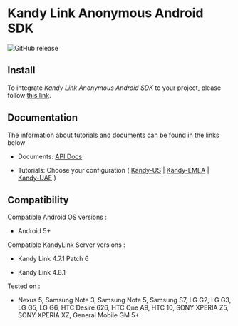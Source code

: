 # Kandy Link Anonymous Android SDK

<p>
    <img alt="GitHub release" src="https://img.shields.io/github/v/release/kandy-io/kandy-anonymous-android-sdk">
</p>

## Install

To integrate *Kandy Link Anonymous Android SDK* to your project, please follow [this link](https://kandy-io.github.io/kandy-anonymous-android-sdk/tutorials/#/?id=adding-anonymous-call-mobile-sdk-dependency-to-your-project).

## Documentation

The information about tutorials and documents can be found in the links below

* Documents: [API Docs](https://kandy-io.github.io/kandy-anonymous-android-sdk/docs)

* Tutorials: Choose your configuration ( [Kandy-US](https://kandy-io.github.io/kandy-anonymous-android-sdk/tutorials/?SUBSCRIPTIONFQDN=webrtc-na.kandy.io&WEBSOCKETFQDN=webrtc-na.kandy.io&ICESERVER1=turn-na-1.kandy.io&ICESERVER2=turn-na-2.kandy.io) | [Kandy-EMEA](https://kandy-io.github.io/kandy-anonymous-android-sdk/tutorials/?SUBSCRIPTIONFQDN=webrtc-em.kandy.io&WEBSOCKETFQDN=webrtc-em.kandy.io&ICESERVER1=turn-em-1.kandy.io&ICESERVER2=turn-em-2.kandy.io) | [Kandy-UAE](https://kandy-io.github.io/kandy-anonymous-android-sdk/tutorials/?SUBSCRIPTIONFQDN=ct-webrtc.etisalat.ae&WEBSOCKETFQDN=ct-webrtc.etisalat.ae&ICESERVER1=ct-turn1.etisalat.ae&ICESERVER2=ct-turn2.etisalat.ae) )

## Compatibility

Compatible Android OS versions :

* Android 5+ 

Compatible KandyLink Server versions :

* Kandy Link 4.7.1 Patch 6

* Kandy Link 4.8.1

Tested on :

* Nexus 5, Samsung Note 3, Samsung Note 5, Samsung S7, LG G2, LG G3, LG G5, LG G6, HTC Desire 626, HTC One A9, HTC 10, SONY XPERIA Z5, SONY XPERIA XZ, General Mobile GM 5+



